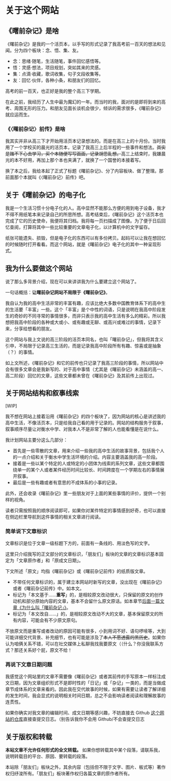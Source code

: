 # 关于这个网站

## 《曙前杂记》是啥

《曙前杂记》是我的一个活页本，以手写的形式记录了我高考前一百天的想法和见闻。分为四个板块：念、悟、集、友。

- 念：思绪·随笔，生活随笔，事件回忆感悟等。
- 悟：灵感·想法，项目规划，突如其来的灵感。
- 集：点滴·收藏，歌词收集，句子文段收集等。
- 友：回忆·伙伴，各种小条，和朋友们的回忆。

高考的前一百天，也正好是我的整个高三下学期。

在此之前，我经历了人生中最为魔幻的一年。而当时的我，面对的是即将到来的高考、周围无形的压力。和朋友见面长谈机会很少，倾诉的需求很多，《曙前杂记》就应运而生。

### 《〈曙前杂记〉前传》是啥

我其实并非从高三下才开始用活页本记录想法的。而是在高三上的十月份。当时我用了一个学校买的晨光的活页本，记录了我高三上后半程的一些事件和想法。<s>其实是踏不下心去学习，买个本随便写写画画，记录胡思乱想。</s>高三上结束时，我嫌晨光的本不好用，再加上那个本也夹满了，就换了一个国誉的本接着写。

换了本之后，我给本起了正式了标题《曙前杂记》、分了内容板块、做了整理。那前面那个本就叫《〈曙前杂记〉前传》吧。

## 关于《曙前杂记》的电子化

我是一个生活习惯十分电子化的人。高中显然不能那么方便的用到电子设备，我才不得不用纸笔本来记录自己的所思所想。高考结束后，《曙前杂记》这个活页本也完成了它的历史使命，我便将其归档。我将每一页扫描成了图像。为了便于日后回忆查阅，打算将其中一些比较重要的文章电子化，以计算机中的文字留存。

纸张可能遗失、损毁，但是电子化的东西可以有多份拷贝。起码可以让我在想回忆的时候随时打开看看。而这个网站，就是《曙前杂记》电子化的其中一种呈现形式。

## 我为什么要做这个网站

说了那么多背景介绍，现在可以来讲讲我为什么要建立这个网站了。

一句话概括：**让曙前杂记网站不局限于《曙前杂记》**。

我自认为我的高中生活非常的丰富有趣，应该比绝大多数中国教育体系下的高中生的生活要「丰富」一些。这个「丰富」是个中性的词语，只是说明在我高中阶段发生的奇妙的不同寻常的事情很多，而非只表示我的高中生活有多么的精彩。所以我想把我高中阶段的各种或大或小、或有趣或无聊、或高兴或难过的事情，记录下来，分享给想看的朋友。

这个网站与我上文说的高三阶段的活页本同名，也叫「曙前杂记」，但我将其含义引申，不局限于记录高三生活的，而是记录我高中阶段所有有趣、惊喜或是抽象（？）的事情。

如上文所述，《曙前杂记》和它的前传也只记录了我高三阶段的事情，所以网站中会有很多文章会是我新写的、对于高中事情（尤其是《曙前杂记》未涵盖的高一、高二阶段）回忆的文章，这些文章都未曾在《曙前杂记》及其前传上出现过。

## 关于网站结构和叙事线索

[WIP]

我不想在网站上接着沿用《曙前杂记》的四个板块了，因为网站的核心是讲述我的高中生活，不像活页本，只是给我自己看的用于记录的。网站的结构服务于叙事，叙事顺序尽量让对衡水中学、对我本人不是非常了解的人也能看懂是在说什么。

我计划网站主要分这么几部分：

- 首先是一些零散的文章，用来介绍一些我的高中生活的故事背景，包括我个人的一点介绍和关于衡水中学生活环境的介绍。内容主要涵盖我的高一阶段。
- 接着是一些以某个特定的人或特定的小团体为线索的系列文章，这些文章都围绕单一的某个人或者某件经历时间比较长、时间跨度在一个学期左右的事情展开叙事。
- 最后是一些有趣或者有意思的不成体系的小事的记录。

此外，还会收录《曙前杂记》里一些朋友对于上面的某些事情的评价，提供一个别样的视角。

读者只需按照我的顺序阅读即可，如果你对某件特定的事情感到好奇，也可以直接在侧边栏里导航到这件事情的相关文章进行阅读。

### 简单说下文章标识

文章标识是位于文章一级标题下方的，前面有一条线的、用淡色写的文字。

这里只介绍我写的正文部分的文章标识，「朋友们」板块的文章的文章标识基本固定为「文章原作者」和「原成文日期」。

下文所述「原文」均指《曙前杂记》或《曙前杂记前传》的纸质版文章。

- 不带任何文章标识的，属于建立本网站时新写的文章，没出现在《曙前杂记》或者《曙前杂记前传》中。如本文。
- 标记为「本文基于……**重写**」的，是相较原文改动很大，只保留的原文的创作动机和部分原始内容的文章，基本不会留什么原文原话。如本章节[后面一篇文章《为什么叫「曙前杂记」》](/preface/02-why-this-name.html)。
- 标记为「本文改自……」的，是相较原文改动不大的文章，基本保留原文的所有内容，可能会有不少原文原句。

不放原文而是重写或者改动的原因可能有很多，小到用词不好、语句啰嗦等，大到可能详细交代背景、补充细节，也有可能是涉及了<s>本人不愿透露的黑历史</s>。如果你认为咱俩关系不错，可以在社交媒体上私聊我找我要原文（（什么？你没我联系方式？那还关系好个屁，原文不给！

### 再说下文章日期问题

我感觉这个网站里的文章不需要像《曙前杂记》或者其前传的手写原本一样标注成文日期，因为文章组织形式不是即时性的「日记」或「杂记」一类的，而是当做成章节成体系的文章来看的。因此我在交代故事的时候，如果有需要让读者了解详细的发生时间，我会显式的说明相关时间日期，总之不会影响读者阅读和理解故事的连贯性。

如果你确实对我文章的编辑时间、成文日期等感兴趣，不妨直接去 Github [这个网站的仓库](https://github.com/ShuJun-Junical/journal-before-dawn.life)直接查提交日志。（别告诉我你不会用 Github/不会查提交日志

## 关于版权和转载

**本站文章不允许任何形式的全文转载。** 如果你想转载其中某个段落，请联系我，说明转载目的平台、原因、要转载的段落。

本站除「朋友们」板块之外，其余内容（包括但不限于文字、图片、板式等）著作权归纾浚所有。「朋友们」板块著作权归各篇文章的原作者所有。
